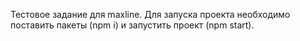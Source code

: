 Тестовое задание для maxline.
Для запуска проекта необходимо поставить пакеты (npm i) и запустить проект (npm start).
